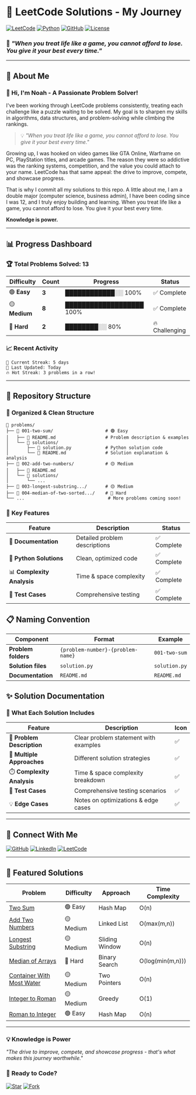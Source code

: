 # 🚀 LeetCode Solutions - My Journey

[![LeetCode](https://img.shields.io/badge/LeetCode-000000?style=for-the-badge&logo=LeetCode&logoColor=#d16c06)](https://leetcode.com/)
[![Python](https://img.shields.io/badge/Python-3776AB?style=for-the-badge&logo=python&logoColor=white)](https://python.org/)
[![GitHub](https://img.shields.io/badge/GitHub-100000?style=for-the-badge&logo=github&logoColor=white)](https://github.com/noahkhomer18)
[![License](https://img.shields.io/badge/License-MIT-green.svg?style=for-the-badge)](LICENSE)

### 🎯 *"When you treat life like a game, you cannot afford to lose. You give it your best every time."*

---

## 🎯 About Me

### 👋 Hi, I'm **Noah** - A Passionate Problem Solver!

I've been working through LeetCode problems consistently, treating each challenge like a puzzle waiting to be solved. My goal is to sharpen my skills in algorithms, data structures, and problem-solving while climbing the rankings.

> 💡 *"When you treat life like a game, you cannot afford to lose. You give it your best every time."*

Growing up, I was hooked on video games like GTA Online, Warframe on PC, PlayStation titles, and arcade games. The reason they were so addictive was the ranking systems, competition, and the value you could attach to your name. LeetCode has that same appeal: the drive to improve, compete, and showcase progress.

That is why I commit all my solutions to this repo. A little about me, I am a double major (computer science, business admin), I have been coding since I was 12, and I truly enjoy building and learning. When you treat life like a game, you cannot afford to lose. You give it your best every time.

**Knowledge is power.**

---

## 📊 Progress Dashboard

### 🏆 **Total Problems Solved: 13**

| Difficulty | Count | Progress | Status |
|------------|-------|----------|---------|
| 🟢 **Easy** | **3** | ████████████░░ 100% | ✅ Complete |
| 🟡 **Medium** | **8** | ███████████████████ 100% | ✅ Complete |
| 🔴 **Hard** | **2** | ████████░░ 80% | 🔥 Challenging |

### 📈 **Recent Activity**

```
🎯 Current Streak: 5 days
📅 Last Updated: Today
🔥 Hot Streak: 3 problems in a row!
```

---

## 🎨 Repository Structure

### 📁 **Organized & Clean Structure**

```
📁 problems/
├── 📁 001-two-sum/                    # 🟢 Easy
│   ├── 📄 README.md                   # Problem description & examples
│   └── 📁 solutions/
│       ├── 🐍 solution.py             # Python solution code
│       └── 📄 README.md               # Solution explanation & analysis
├── 📁 002-add-two-numbers/            # 🟡 Medium
│   ├── 📄 README.md
│   └── 📁 solutions/
│       └── ...
├── 📁 003-longest-substring.../       # 🟡 Medium
├── 📁 004-median-of-two-sorted.../    # 🔴 Hard
└── ...                                # More problems coming soon!
```

### 🎯 **Key Features**

| Feature | Description | Status |
|---------|-------------|---------|
| 📝 **Documentation** | Detailed problem descriptions | ✅ Complete |
| 🐍 **Python Solutions** | Clean, optimized code | ✅ Complete |
| 📊 **Complexity Analysis** | Time & space complexity | ✅ Complete |
| 🧪 **Test Cases** | Comprehensive testing | ✅ Complete |

## 📋 Naming Convention

| Component | Format | Example |
|----------|--------|---------|
| **Problem folders** | `{problem-number}-{problem-name}` | `001-two-sum` |
| **Solution files** | `solution.py` | `solution.py` |
| **Documentation** | `README.md` | `README.md` |

## ✨ Solution Documentation

### 🎯 **What Each Solution Includes**

| Feature | Description | Icon |
|---------|-------------|------|
| 📝 **Problem Description** | Clear problem statement with examples | ✅ |
| 🔄 **Multiple Approaches** | Different solution strategies | ✅ |
| ⏱️ **Complexity Analysis** | Time & space complexity breakdown | ✅ |
| 🧪 **Test Cases** | Comprehensive testing scenarios | ✅ |
| 💡 **Edge Cases** | Notes on optimizations & edge cases | ✅ |

---

## 🔗 Connect With Me

[![GitHub](https://img.shields.io/badge/GitHub-@noahkhomer18-181717?style=for-the-badge&logo=github)](https://github.com/noahkhomer18)
[![LinkedIn](https://img.shields.io/badge/LinkedIn-noahkhomer18-0077B5?style=for-the-badge&logo=linkedin)](https://www.linkedin.com/in/noahkhomer18)
[![LeetCode](https://img.shields.io/badge/LeetCode-Profile-FFA116?style=for-the-badge&logo=leetcode)](https://leetcode.com/u/noahkhomer18/)

---

## 🌟 **Featured Solutions**

| Problem | Difficulty | Approach | Time Complexity |
|---------|------------|----------|----------------|
| [Two Sum](problems/001-two-sum/) | 🟢 Easy | Hash Map | O(n) |
| [Add Two Numbers](problems/002-add-two-numbers/) | 🟡 Medium | Linked List | O(max(m,n)) |
| [Longest Substring](problems/003-longest-substring-without-repeating-characters/) | 🟡 Medium | Sliding Window | O(n) |
| [Median of Arrays](problems/004-median-of-two-sorted-arrays/) | 🔴 Hard | Binary Search | O(log(min(m,n))) |
| [Container With Most Water](problems/011-container-with-most-water/) | 🟡 Medium | Two Pointers | O(n) |
| [Integer to Roman](problems/012-integer-to-roman/) | 🟡 Medium | Greedy | O(1) |
| [Roman to Integer](problems/013-roman-to-integer/) | 🟢 Easy | Hash Map | O(n) |

---

### 💡 **Knowledge is Power**

*"The drive to improve, compete, and showcase progress - that's what makes this journey worthwhile."*

### 🚀 **Ready to Code?**

[![Star](https://img.shields.io/badge/⭐-Star%20this%20repo-yellow?style=for-the-badge)](https://github.com/noahkhomer18/leetcode-solutions-attempted-)
[![Fork](https://img.shields.io/badge/🍴-Fork%20this%20repo-blue?style=for-the-badge)](https://github.com/noahkhomer18/leetcode-solutions-attempted-/fork)